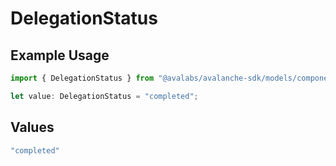# DelegationStatus

## Example Usage

```typescript
import { DelegationStatus } from "@avalabs/avalanche-sdk/models/components";

let value: DelegationStatus = "completed";
```

## Values

```typescript
"completed"
```